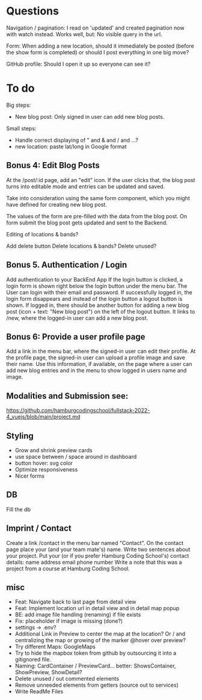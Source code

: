 # Questions
Navigation / pagination: I read on 'updated' and created pagination now with watch instead. 
Works well, but: No visible query in the url. 

Form: When adding a new location, should it immediately be posted (before the show form is completed) or should I post everything in one big move?

GitHub profile: Should I open it up so everyone can see it?

# To do
Big steps:
- New blog post: Only signed in user can add new blog posts.

Small steps:
- Handle correct displaying of " and & and / and ...?
- new location: paste lat/long in Google format

## Bonus 4: Edit Blog Posts

At the /post/:id page, add an "edit" icon.
If the user clicks that, the blog post turns into editable mode and entries can be updated and saved.

Take into consideration using the same form component, which you might have defined for creating new blog post.

The values of the form are pre-filled with the data from the blog post.
On form submit the blog post gets updated and sent to the Backend.

Editing of locations & bands?

Add delete button
Delete locations & bands?
Delete unused?

## Bonus 5. Authentication / Login

Add authentication to your BackEnd App
If the login button is clicked, a login form is shown right below the login button under the menu bar.
The User can login with their email and password.
If successfully logged in, the login form disappears and instead of the login button a logout button is shown.
If logged in, there should be another button for adding a new blog post (icon + text: "New blog post") on the left of the logout button. It links to /new, where the logged-in user can add a new blog post.

## Bonus 6: Provide a user profile page

Add a link in the menu bar, where the signed-in user can edit their profile.
At the profile page, the signed-in user can upload a profile image and save their name.
Use this information, if available,
    on the page where a user can add new blog entries and
    in the menu to show logged in users name and image.

## Modalities and Submission see:
https://github.com/hamburgcodingschool/fullstack-2022-4_vuejs/blob/main/project.md

## Styling
- Grow and shrink preview cards
- use space between / space around in dashboard
- button hover: svg color
- Optimize responsiveness
- Nicer forms

## DB
Fill the db

## Imprint / Contact
Create a link /contact in the menu bar named "Contact".
On the contact page place your (and your team mate's) name.
Write two sentences about your project.
Put your (or if you prefer Hamburg Coding School's) contact details:
    name
    address
    email
    phone number
Write a note that this was a project from a course at Hamburg Coding School.

## misc
- Feat: Navigate back to last page from detail view
- Feat: Implement location url in detail view and in detail map popup
- BE: add image file handling (renaming) if file exists
- Fix: placeholder if image is missing (done?)
- settings -> .env?
- Additional Link in Preview to center the map at the location?
Or / and centralizing the map or growing of the marker @hover over preview?
- Try different Maps: GoogleMaps
- Try to hide the mapbox token from github by outsourcing it into a gitignored file.
- Naming: CardContainer / PreviewCard... better: ShowsContainer, ShowPreview, ShowDetail?
- Delete unused / out commented elements
- Remove unneeded elements from getters (source out to services)
- Write ReadMe Files